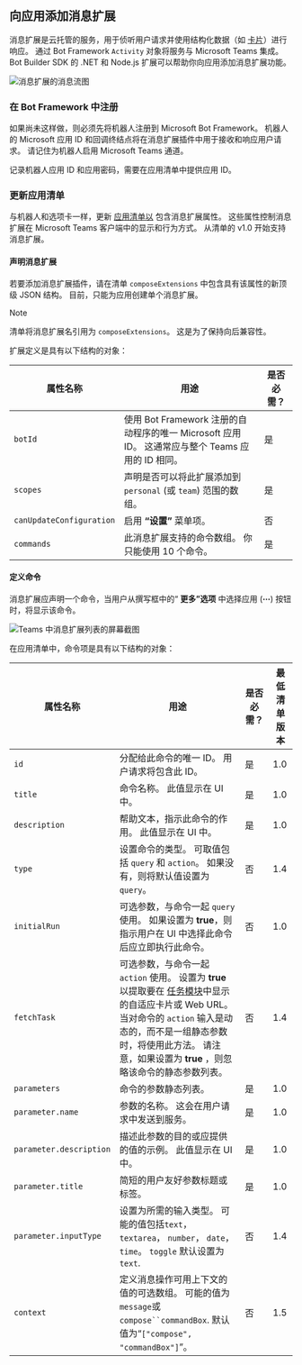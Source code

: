 ## <a name="add-a-message-extension-to-your-app"></a>向应用添加消息扩展

消息扩展是云托管的服务，用于侦听用户请求并使用结构化数据（如 [卡片](~/task-modules-and-cards/what-are-cards.md)）进行响应。 通过 Bot Framework `Activity` 对象将服务与 Microsoft Teams 集成。 Bot Builder SDK 的 .NET 和 Node.js 扩展可以帮助你向应用添加消息扩展功能。

![消息扩展的消息流图](~/assets/images/compose-extensions/ceflow.png)

### <a name="register-in-the-bot-framework"></a>在 Bot Framework 中注册

如果尚未这样做，则必须先将机器人注册到 Microsoft Bot Framework。 机器人的 Microsoft 应用 ID 和回调终结点将在消息扩展插件中用于接收和响应用户请求。 请记住为机器人启用 Microsoft Teams 通道。

记录机器人应用 ID 和应用密码，需要在应用清单中提供应用 ID。

### <a name="update-your-app-manifest"></a>更新应用清单

与机器人和选项卡一样，更新 [应用清单以](~/resources/schema/manifest-schema.md#composeextensions) 包含消息扩展属性。 这些属性控制消息扩展在 Microsoft Teams 客户端中的显示和行为方式。 从清单的 v1.0 开始支持消息扩展。

#### <a name="declare-your-message-extension"></a>声明消息扩展

若要添加消息扩展插件，请在清单 `composeExtensions` 中包含具有该属性的新顶级 JSON 结构。 目前，只能为应用创建单个消息扩展。

> [!NOTE]
> 清单将消息扩展名引用为 `composeExtensions`。 这是为了保持向后兼容性。

扩展定义是具有以下结构的对象：

| 属性名称 | 用途 | 是否必需？ |
|---|---|---|
| `botId` | 使用 Bot Framework 注册的自动程序的唯一 Microsoft 应用 ID。 这通常应与整个 Teams 应用的 ID 相同。 | 是 |
| `scopes` | 声明是否可以将此扩展添加到 `personal` (或 `team`) 范围的数组。 | 是 |
| `canUpdateConfiguration` | 启用 **“设置”** 菜单项。 | 否 |
| `commands` | 此消息扩展支持的命令数组。 你只能使用 10 个命令。 | 是 |

#### <a name="define-commands"></a>定义命令

消息扩展应声明一个命令，当用户从撰写框中的“ **更多”选项** 中选择应用 (**&#8943;**) 按钮时，将显示该命令。

![Teams 中消息扩展列表的屏幕截图](~/assets/images/compose-extensions/compose-extension-list.png)

在应用清单中，命令项是具有以下结构的对象：

| 属性名称 | 用途 | 是否必需？ | 最低清单版本 |
|---|---|---|---|
| `id` | 分配给此命令的唯一 ID。 用户请求将包含此 ID。 | 是 | 1.0 |
| `title` | 命令名称。 此值显示在 UI 中。 | 是 | 1.0 |
| `description` | 帮助文本，指示此命令的作用。 此值显示在 UI 中。 | 是 | 1.0 |
| `type` | 设置命令的类型。 可取值包括 `query` 和 `action`。 如果没有，则将默认值设置为 `query`。 | 否 | 1.4 |
| `initialRun` | 可选参数，与命令一起 `query` 使用。 如果设置为 **true**，则指示用户在 UI 中选择此命令后应立即执行此命令。 | 否 | 1.0 |
| `fetchTask` | 可选参数，与命令一起 `action` 使用。 设置为 **true** 以提取要在 [任务模块](~/task-modules-and-cards/what-are-task-modules.md)中显示的自适应卡片或 Web URL。 当对命令的 `action` 输入是动态的，而不是一组静态参数时，将使用此方法。 请注意，如果设置为 **true** ，则忽略该命令的静态参数列表。 | 否 | 1.4 |
| `parameters` | 命令的参数静态列表。 | 是 | 1.0 |
| `parameter.name` | 参数的名称。 这会在用户请求中发送到服务。 | 是 | 1.0 |
| `parameter.description` | 描述此参数的目的或应提供的值的示例。 此值显示在 UI 中。 | 是 | 1.0 |
| `parameter.title` | 简短的用户友好参数标题或标签。 | 是 | 1.0 |
| `parameter.inputType` | 设置为所需的输入类型。 可能的值包括`text`， `textarea`， `number`， `date`， `time`。 `toggle` 默认设置为 `text`. | 否 | 1.4 |
| `context` | 定义消息操作可用上下文的值的可选数组。 可能的值为`message`或 `compose``commandBox`. 默认值为“`["compose", "commandBox"]`”。 | 否 | 1.5 |
